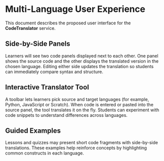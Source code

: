 # Multi-Language User Experience

This document describes the proposed user interface for the **CodeTranslator** service.

## Side-by-Side Panels

Learners will see two code panels displayed next to each other. One panel shows the source code and the other displays the translated version in the chosen language. Editing either side updates the translation so students can immediately compare syntax and structure.

## Interactive Translator Tool

A toolbar lets learners pick source and target languages (for example, Python, JavaScript or Scratch). When code is entered or pasted into the source panel, the tool translates it on the fly. Students can experiment with code snippets to understand differences across languages.

## Guided Examples

Lessons and quizzes may present short code fragments with side-by-side translations. These examples help reinforce concepts by highlighting common constructs in each language.

